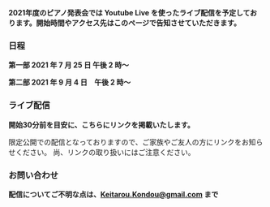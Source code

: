 **2021年度のピアノ発表会では Youtube Live を使ったライブ配信を予定しております。開始時間やアクセス先はこのページで告知させていただきます。**

### 日程

**第一部 2021 年 7 月 25 日 午後 2 時～**

**第二部 2021 年 9 月 4 日　午後 2 時～**

### ライブ配信

**開始30分前を目安に、こちらにリンクを掲載いたします。**

限定公開での配信となっておりますので、ご家族やご友人の方にリンクをお知らせください。
尚、リンクの取り扱いにはご注意ください。

### お問い合わせ

**配信についてご不明な点は、Keitarou.Kondou@gmail.com まで**
